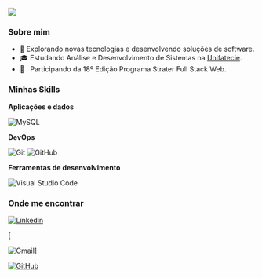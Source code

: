 ![](https://komarev.com/ghpvc/?username=valquiriacode&color=006bed)

<h3>Sobre mim</h3>

- 🤔 Explorando novas tecnologias e desenvolvendo soluções de software.
- 🎓 Estudando Análise e Desenvolvimento de Sistemas na <a href="https://unifatecie.edu.br/">Unifatecie</a>.
- 🌱 &nbsp; Participando da 18º Edição Programa Strater Full Stack Web.

<h3>Minhas Skills</h3>

**Aplicações e dados**

![MySQL](https://img.shields.io/badge/-MySQL-333333?style=flat&logo=mysql)

**DevOps**

![Git](https://img.shields.io/badge/-Git-333333?style=flat&logo=git)
![GitHub](https://img.shields.io/badge/-GitHub-333333?style=flat&logo=github)

**Ferramentas de desenvolvimento**

![Visual Studio Code](https://img.shields.io/badge/-Visual%20Studio%20Code-333333?style=flat&logo=visual-studio-code&logoColor=007ACC)
<br/>
<h3>Onde me encontrar</h3>

[![Linkedin](https://img.shields.io/badge/-Linkedin-blue?style=flat-square&logo=Linkedin&logoColor=white&link=LINK-DO-SEU-LINKEDIN)](https://www.linkedin.com/in/valquiria-tavares/)

[<p align="left">
  <a href="#" title="Gmail">
  <img src="https://img.shields.io/badge/-Gmail-FF0000?style=flat-square&labelColor=FF0000&logo=gmail&logoColor=white&link=valquiriat53gmail.comL" alt="Gmail"/></a>]
  
[![GitHub](https://img.shields.io/github/followers/Valtavarescode?label=follow&style=social)](https://github.com/Valtavares)
